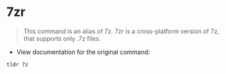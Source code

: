 # 7zr

> This command is an alias of 7z.
> 7zr is a cross-platform version of 7z, that supports only .7z files.

- View documentation for the original command:

`tldr 7z`
